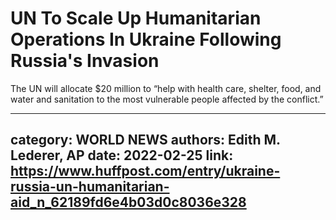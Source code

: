 # UN To Scale Up Humanitarian Operations In Ukraine Following Russia's Invasion

The UN will allocate $20 million to “help with health care, shelter, food, and water and sanitation to the most vulnerable people affected by the conflict.”

---
category: WORLD NEWS
authors: Edith M. Lederer, AP
date: 2022-02-25
link: https://www.huffpost.com/entry/ukraine-russia-un-humanitarian-aid_n_62189fd6e4b03d0c8036e328
---
